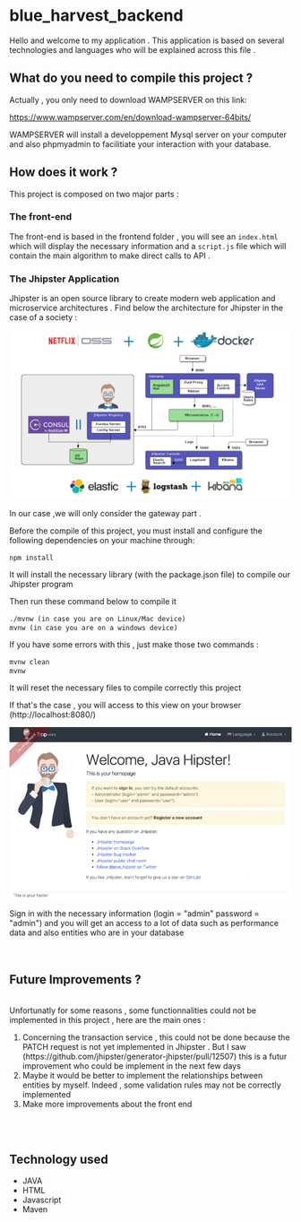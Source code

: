 # blue_harvest_backend

Hello and welcome to my application . This application is based on several technologies and languages who will be explained across this file .

## What do you need to compile this project ?

Actually , you only need to download WAMPSERVER on this link:

https://www.wampserver.com/en/download-wampserver-64bits/

WAMPSERVER will install a developpement Mysql server on your computer and also phpmyadmin to facilitiate your interaction with your database.

## How does it work ?

This project is composed on two major parts :

### The front-end

The front-end is based in the frontend folder , you will see an `index.html` which will display the necessary information and a `script.js` file which will contain the main algorithm to make direct calls to API .

### The Jhipster Application

Jhipster is an open source library to create modern web application and microservice architectures . Find below the architecture for Jhipster in the case of a society :

![Architecture](pictures\microservices_architecture_2.png)

In our case ,we will only consider the gateway part .

Before the compile of this project, you must install and configure the following dependencies on your machine through:

```
npm install
```

It will install the necessary library (with the package.json file) to compile our Jhipster program

Then run these command below to compile it

```
./mvnw (in case you are on Linux/Mac device)
mvnw (in case you are on a windows device)
```

If you have some errors with this , just make those two commands :

```
mvnw clean
mvnw
```

It will reset the necessary files to compile correctly this project

If that's the case , you will access to this view on your browser (http://localhost:8080/)

![Exemple](pictures\screenshot_1.png)

Sign in with the necessary information (login = "admin" password = "admin") and you will get an access to a lot of data such as performance data and also entities who are in your database
</br>
</br>
</br>

## Future Improvements ?

</br>
Unfortunatly for some reasons , some functionnalities could not be implemented in this project , here are the main ones :

<ol>
<li> Concerning the transaction service , this could not be done because the PATCH request is not yet implemented in Jhipster . But I saw (https://github.com/jhipster/generator-jhipster/pull/12507) this is a futur improvement who could be implement in the next few days</li>
<li>Maybe it would be better to implement the relationships between entities by myself. Indeed , some validation rules may not be correctly implemented</li>
<li>Make more improvements about the front end</li>

</ol>
</br>
</br>

## Technology used

<ul>
<li>JAVA  </li>
<li>HTML</li>
<li>Javascript</li>
<li>Maven</li>

</ul>

